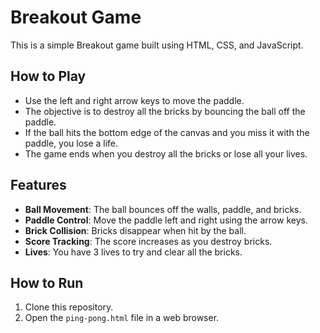 # Breakout Game

This is a simple Breakout game built using HTML, CSS, and JavaScript.

## How to Play

- Use the left and right arrow keys to move the paddle.
- The objective is to destroy all the bricks by bouncing the ball off the paddle.
- If the ball hits the bottom edge of the canvas and you miss it with the paddle, you lose a life.
- The game ends when you destroy all the bricks or lose all your lives.

## Features

- **Ball Movement**: The ball bounces off the walls, paddle, and bricks.
- **Paddle Control**: Move the paddle left and right using the arrow keys.
- **Brick Collision**: Bricks disappear when hit by the ball.
- **Score Tracking**: The score increases as you destroy bricks.
- **Lives**: You have 3 lives to try and clear all the bricks.

## How to Run

1. Clone this repository.
2. Open the `ping-pong.html` file in a web browser.
